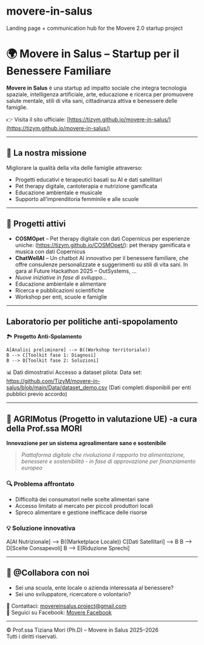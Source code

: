 # movere-in-salus
Landing page + communication hub for the Movere 2.0 startup project

# 🌍 Movere in Salus – Startup per il Benessere Familiare

**Movere in Salus** è una startup ad impatto sociale che integra tecnologia spaziale, intelligenza artificiale, arte, educazione e ricerca per promuovere salute mentale, stili di vita sani, cittadinanza attiva e benessere delle famiglie.

👉 Visita il sito ufficiale: [https://tizym.github.io/movere-in-salus/](https://tizym.github.io/movere-in-salus/)

---

## 🎯 La nostra missione

Migliorare la qualità della vita delle famiglie attraverso:

- Progetti educativi e terapeutici basati su AI e dati satellitari
- Pet therapy digitale, cantoterapia e nutrizione gamificata
- Educazione ambientale e musicale
- Supporto all’imprenditoria femminile e alle scuole

---

## 🧪 Progetti attivi

- **COSMOpet** – Pet therapy digitale con dati Copernicus per esperienze uniche: (https://tizym.github.io/COSMOpet/): pet therapy gamificata e musica con dati Copernicus
- **ChatWellAI** – Un chatbot AI innovativo per il benessere familiare, che offre consulenze personalizzate e suggerimenti su stili di vita sani. In gara al Future Hackathon 2025 – OutSystems, ...
- *Nuove iniziative in fase di sviluppo...*
- Educazione ambientale e alimentare
- Ricerca e pubblicazioni scientifiche
- Workshop per enti, scuole e famiglie

---
## Laboratorio per politiche anti-spopolamento

🏞️ **Progetto Anti-Spolamento**

    A[Analisi preliminare] --> B((Workshop territoriale))
    B --> C[Toolkit fase 1: Diagnosi]
    B --> D[Toolkit fase 2: Soluzioni]

📊 Dati dimostrativi
Accesso a dataset pilota:
Data set: https://github.com/TizyM/movere-in-salus/blob/main/Data/dataset_demo.csv
(Dati completi disponibili per enti pubblici previo accordo)

---

## 🌱  **AGRIMotus**   (Progetto in valutazione UE) -a cura della Prof.ssa MORI
**Innovazione per un sistema agroalimentare sano e sostenibile**

> *Piattaforma digitale che rivoluziona il rapporto tra alimentazione, benessere e sostenibilità - in fase di approvazione per finanziamento europeo*

### 🔍 Problema affrontato
- Difficoltà dei consumatori nelle scelte alimentari sane
- Accesso limitato al mercato per piccoli produttori locali
- Spreco alimentare e gestione inefficace delle risorse

### 💡 Soluzione innovativa

A[AI Nutrizionale] --> B((Marketplace Locale))
C[Dati Satellitari] --> B
B --> D[Scelte Consapevoli]
B --> E[Riduzione Sprechi]

---
## 🤝 @Collabora con noi

- Sei una scuola, ente locale o azienda interessata al benessere?
- Sei uno sviluppatore, ricercatore o volontario?

📩 Contattaci: movereinsalus.project@gmail.com  
📘 Seguici su Facebook: [Movere Facebook](https://www.facebook.com/profile.php?id=61563922102176)

---

© Prof.ssa Tiziana Mori (Ph.D) – Movere in Salus 2025–2026  
Tutti i diritti riservati.
